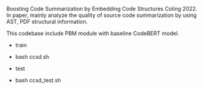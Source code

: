 
Boosting Code Summarization by Embedding Code Structures Coling 2022. In paper, mainly analyze the quality of source code summarization by using AST, PDF structural information.

This codebase include PBM module with baseline CodeBERT model.


* train
- bash ccsd.sh

* test
- bash ccsd_test.sh

